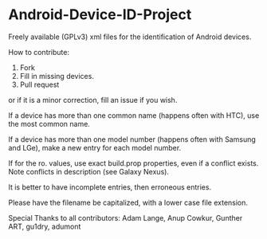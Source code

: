 Android-Device-ID-Project
=========================

Freely available (GPLv3) xml files for the identification of Android devices.

How to contribute:

1) Fork
2) Fill in missing devices.
3) Pull request

or if it is a minor correction, fill an issue if you wish.


If a device has more than one common name (happens often with HTC), use the
most common name.

If a device has more than one model number (happens often with Samsung and
LGe), make a new entry for each model number.

If for the ro. values, use exact build.prop properties, even if a conflict
exists. Note conflicts in description (see Galaxy Nexus).


It is better to have incomplete entries, then erroneous entries.

Please have the filename be capitalized, with a lower case file extension.


Special Thanks to all contributors:
Adam Lange, Anup Cowkur, Gunther ART, gu1dry, adumont
